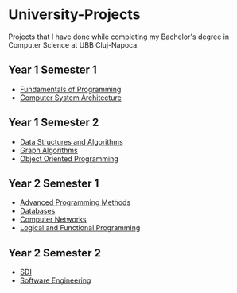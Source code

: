 University-Projects
=====================
Projects that I have done while completing my Bachelor's degree in Computer Science at UBB Cluj-Napoca.

Year 1 Semester 1
-----------------
  * [Fundamentals of Programming](https://github.com/FilipPascuti/University-Projects/tree/master/Fundamentals%20Of%20Programming)
  * [Computer System Architecture](https://github.com/FilipPascuti/University-Projects/tree/master/Computer%20System%20Architecture)

Year 1 Semester 2
-----------------
  * [Data Structures and Algorithms](https://github.com/FilipPascuti/University-Projects/tree/master/Data%20Structures%20and%20Algorithms)
  * [Graph Algorithms](https://github.com/FilipPascuti/University-Projects/tree/master/Graph%20Algorithms)
  * [Object Oriented Programming](https://github.com/FilipPascuti/Movie-mangement-System)
  
Year 2 Semester 1
-----------------
  * [Advanced Programming Methods](https://github.com/FilipPascuti/University-Projects/tree/master/Advanced%20Programming%20Methods)
  * [Databases](https://github.com/FilipPascuti/University-Projects/tree/master/Databases)
  * [Computer Networks](https://github.com/FilipPascuti/University-Projects/tree/master/Computer%20Networks)
  * [Logical and Functional Programming](https://github.com/FilipPascuti/University-Projects/tree/master/Logical%20and%20Functional%20Programming)

Year 2 Semester 2
-----------------
  * [SDI](https://github.com/FilipPascuti/Song-review-app)
  * [Software Engineering](https://github.com/FilipPascuti/Conference-Management-System)
